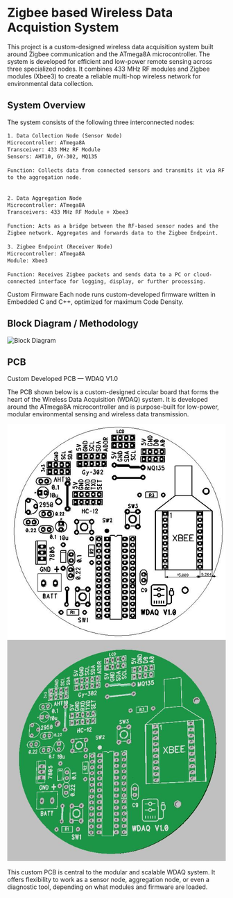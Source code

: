 
# Zigbee based Wireless Data Acquistion System

This project is a custom-designed wireless data acquisition system built around Zigbee communication and the ATmega8A microcontroller. The system is developed for efficient and low-power remote sensing across three specialized nodes. It combines 433 MHz RF modules and Zigbee modules (Xbee3) to create a reliable multi-hop wireless network for environmental data collection.










## System Overview
The system consists of the following three interconnected nodes:

    1. Data Collection Node (Sensor Node)
    Microcontroller: ATmega8A
    Transceiver: 433 MHz RF Module
    Sensors: AHT10, GY-302, MQ135

    Function: Collects data from connected sensors and transmits it via RF to the aggregation node.


    2. Data Aggregation Node
    Microcontroller: ATmega8A
    Transceivers: 433 MHz RF Module + Xbee3

    Function: Acts as a bridge between the RF-based sensor nodes and the Zigbee network. Aggregates and forwards data to the Zigbee Endpoint.

    3. Zigbee Endpoint (Receiver Node)
    Microcontroller: ATmega8A
    Module: Xbee3

    Function: Receives Zigbee packets and sends data to a PC or cloud-connected interface for logging, display, or further processing.

Custom Firmware
Each node runs custom-developed firmware written in Embedded C and C++, optimized for maximum Code Density.


## Block Diagram / Methodology
![Block Diagram]()
## PCB
Custom Developed PCB — WDAQ V1.0

The PCB shown below is a custom-designed circular board that forms the heart of the Wireless Data Acquisition (WDAQ) system. It is developed around the ATmega8A microcontroller and is purpose-built for low-power, modular environmental sensing and wireless data transmission.

![PCB](PCB/Images/IMG.jpg)
![PCB](PCB/Images/t3d.JPG)

This custom PCB is central to the modular and scalable WDAQ system. It offers flexibility to work as a sensor node, aggregation node, or even a diagnostic tool, depending on what modules and firmware are loaded.


